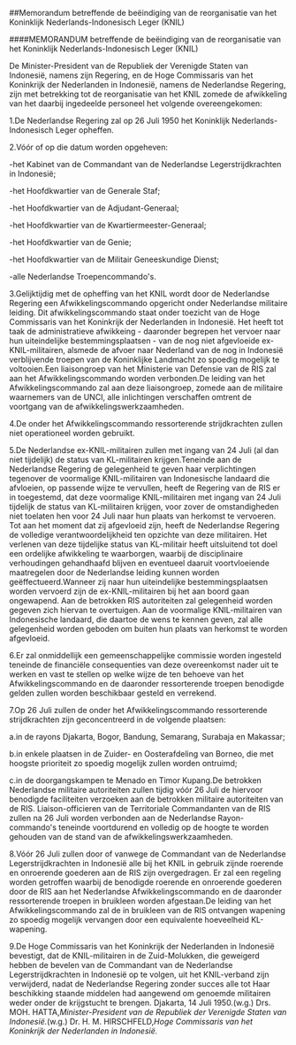 <meta http-equiv='Content-Type' content='text/html; charset=utf-8' />

##Memorandum betreffende de beëindiging van de reorganisatie van het Koninklijk Nederlands-Indonesisch Leger (KNIL) 

####MEMORANDUM betreffende de beëindiging van de reorganisatie van het Koninklijk Nederlands-Indonesisch Leger (KNIL)

De Minister-President van de Republiek der Verenigde Staten van Indonesië, namens zijn Regering, en de Hoge Commissaris van het Koninkrijk der Nederlanden in Indonesië, namens de Nederlandse Regering, zijn met betrekking tot de reorganisatie van het KNIL zomede de afwikkeling van het daarbij ingedeelde personeel het volgende overeengekomen:

1.De Nederlandse Regering zal op 26 Juli 1950 het Koninklijk Nederlands-Indonesisch Leger opheffen.

2.Vóór of op die datum worden opgeheven:

-het Kabinet van de Commandant van de Nederlandse Legerstrijdkrachten in Indonesië;

-het Hoofdkwartier van de Generale Staf;

-het Hoofdkwartier van de Adjudant-Generaal;

-het Hoofdkwartier van de Kwartiermeester-Generaal;

-het Hoofdkwartier van de Genie;

-het Hoofdkwartier van de Militair Geneeskundige Dienst;

-alle Nederlandse Troepencommando's.

3.Gelijktijdig met de opheffing van het KNIL wordt door de Nederlandse Regering een Afwikkelingscommando opgericht onder Nederlandse militaire leiding. Dit afwikkelingscommando staat onder toezicht van de Hoge Commissaris van het Koninkrijk der Nederlanden in Indonesië. Het heeft tot taak de administratieve afwikkeing - daaronder begrepen het vervoer naar hun uiteindelijke bestemmingsplaatsen - van de nog niet afgevloeide ex-KNIL-militairen, alsmede de afvoer naar Nederland van de nog in Indonesië verblijvende troepen van de Koninklijke Landmacht zo spoedig mogelijk te voltooien.Een liaisongroep van het Ministerie van Defensie van de RIS zal aan het Afwikkelingscommando worden verbonden.De leiding van het Afwikkelingscommando zal aan deze liaisongroep, zomede aan de militaire waarnemers van de UNCI, alle inlichtingen verschaffen omtrent de voortgang van de afwikkelingswerkzaamheden.

4.De onder het Afwikkelingscommando ressorterende strijdkrachten zullen niet operationeel worden gebruikt.

5.De Nederlandse ex-KNIL-militairen zullen met ingang van 24 Juli (al dan niet tijdelijk) de status van KL-militairen krijgen.Teneinde aan de Nederlandse Regering de gelegenheid te geven haar verplichtingen tegenover de voormalige KNIL-militairen van Indonesische landaard die afvloeien, op passende wijze te vervullen, heeft de Regering van de RIS er in toegestemd, dat deze voormalige KNIL-militairen met ingang van 24 Juli tijdelijk de status van KL-militairen krijgen, voor zover de omstandigheden niet toelaten hen voor 24 Juli naar hun plaats van herkomst te vervoeren. Tot aan het moment dat zij afgevloeid zijn, heeft de Nederlandse Regering de volledige verantwoordelijkheid ten opzichte van deze militairen. Het verlenen van deze tijdelijke status van KL-militair heeft uitsluitend tot doel een ordelijke afwikkeling te waarborgen, waarbij de disciplinaire verhoudingen gehandhaafd blijven en eventueel daaruit voortvloeiende maatregelen door de Nederlandse leiding kunnen worden geëffectueerd.Wanneer zij naar hun uiteindelijke bestemmingsplaatsen worden vervoerd zijn de ex-KNIL-militairen bij het aan boord gaan ongewapend. Aan de betrokken RIS autoriteiten zal gelegenheid worden gegeven zich hiervan te overtuigen. Aan de voormalige KNIL-militairen van Indonesische landaard, die daartoe de wens te kennen geven, zal alle gelegenheid worden geboden om buiten hun plaats van herkomst te worden afgevloeid.

6.Er zal onmiddellijk een gemeenschappelijke commissie worden ingesteld teneinde de financiële consequenties van deze overeenkomst nader uit te werken en vast te stellen op welke wijze de ten behoeve van het Afwikkelingscommando en de daaronder ressorterende troepen benodigde gelden zullen worden beschikbaar gesteld en verrekend.

7.Op 26 Juli zullen de onder het Afwikkelingscommando ressorterende strijdkrachten zijn geconcentreerd in de volgende plaatsen:

a.in de rayons Djakarta, Bogor, Bandung, Semarang, Surabaja en Makassar;

b.in enkele plaatsen in de Zuider- en Oosterafdeling van Borneo, die met hoogste prioriteit zo spoedig mogelijk zullen worden ontruimd;

c.in de doorgangskampen te Menado en Timor Kupang.De betrokken Nederlandse militaire autoriteiten zullen tijdig vóór 26 Juli de hiervoor benodigde faciliteiten verzoeken aan de betrokken militaire autoriteiten van de RIS. Liaison-officieren van de Territoriale Commandanten van de RIS zullen na 26 Juli worden verbonden aan de Nederlandse Rayon-commando's teneinde voortdurend en volledig op de hoogte te worden gehouden van de stand van de afwikkelingswerkzaamheden.

8.Vóór 26 Juli zullen door of vanwege de Commandant van de Nederlandse Legerstrijdkrachten in Indonesië alle bij het KNIL in gebruik zijnde roerende en onroerende goederen aan de RIS zijn overgedragen. Er zal een regeling worden getroffen waarbij de benodigde roerende en onroerende goederen door de RIS aan het Nederlandse Afwikkelingscommando en de daaronder ressorterende troepen in bruikleen worden afgestaan.De leiding van het Afwikkelingscommando zal de in bruikleen van de RIS ontvangen wapening zo spoedig mogelijk vervangen door een equivalente hoeveelheid KL-wapening.

9.De Hoge Commissaris van het Koninkrijk der Nederlanden in Indonesië bevestigt, dat de KNIL-militairen in de Zuid-Molukken, die geweigerd hebben de bevelen van de Commandant van de Nederlandse Legerstrijdkrachten in Indonesië op te volgen, uit het KNIL-verband zijn verwijderd, nadat de Nederlandse Regering zonder succes alle tot Haar beschikking staande middelen had aangewend om genoemde militairen weder onder de krijgstucht te brengen.
Djakarta, 14 Juli 1950.(w.g.) Drs. MOH. HATTA,*Minister-President van de Republiek der Verenigde Staten van Indonesië.*(w.g.) Dr. H. M. HIRSCHFELD,*Hoge Commissaris van het Koninkrijk der Nederlanden in Indonesië.*

